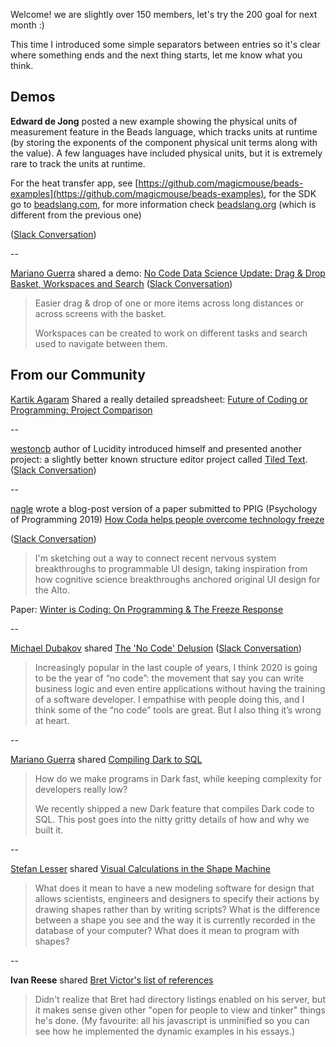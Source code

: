 <!--
.. title: Future of Coding Weekly 2020/01 Week 3
.. slug: future-of-coding-weekly-202001-week-3
.. date: 2024-04-03 11:12:29 UTC+02:00
.. tags: past
.. category: 
.. link: 
.. description: 
.. type: text
-->


Welcome! we are slightly over 150 members, let's try the 200 goal for next month :)  
  
This time I introduced some simple separators between entries so it's clear where something ends and the next thing starts, let me know what you think.

## Demos

**Edward de Jong** posted a new example showing the physical units of measurement feature in the Beads language, which tracks units at runtime (by storing the exponents of the component physical unit terms along with the value). A few languages have included physical units, but it is extremely rare to track the units at runtime.

For the heat transfer app, see [https://github.com/magicmouse/beads-examples](https://github.com/magicmouse/beads-examples), for the SDK go to [beadslang.com](http://beadslang.com), for more information check [beadslang.org](http://beadslang.org/) (which is different from the previous one)

([Slack Conversation](https://futureofcoding.slack.com/archives/CCL5VVBAN/p1579077633036900))

--

[Mariano Guerra](https://twitter.com/warianoguerra) shared a demo: [No Code Data Science Update: Drag & Drop Basket, Workspaces and Search](https://www.youtube.com/watch?v=g1LyPBPNJiI) ([Slack Conversation](https://futureofcoding.slack.com/archives/CCL5VVBAN/p1578924156032900))

> Easier drag & drop of one or more items across long distances or across screens with the basket.
> 
> Workspaces can be created to work on different tasks and search used to navigate between them.

## From our Community

[Kartik Agaram](http://akkartik.name/) Shared a really detailed spreadsheet: [Future of Coding or Programming: Project Comparison](https://docs.google.com/spreadsheets/d/12sTu7RT-s_QlAupY1v-3DfI1Mm9NEX5YMWWTDAKHLfc/edit#gid=0)

--

[westoncb](https://twitter.com/Westoncb) author of Lucidity introduced himself and presented another project: a slightly better known structure editor project called [Tiled Text](http://symbolflux.com/projects/tiledtext). ([Slack Conversation](https://futureofcoding.slack.com/archives/CC2JRGVLK/p1579054014097800))

--

[nagle](https://twitter.com/nagle5000) wrote a blog-post version of a paper submitted to PPIG (Psychology of Programming 2019) [How Coda helps people overcome technology freeze](https://blog.coda.io/how-coda-helps-people-overcome-technology-freeze-2132fabd4190)

([Slack Conversation](https://futureofcoding.slack.com/archives/C5T9GPWFL/p1579128538206100))

> I'm sketching out a way to connect recent nervous system breakthroughs to programmable UI design, taking inspiration from how cognitive science breakthroughs anchored original UI design for the Alto.

Paper: [Winter is Coding: On Programming & The Freeze Response](https://pdfhost.io/v/FY@l0Ma3_Winter_is_Coding_On_Programming_The_Freeze_Response.pdf)

--

[Michael Dubakov](https://twitter.com/mdubakov) shared [The 'No Code' Delusion](https://www.alexhudson.com/2020/01/13/the-no-code-delusion/) ([Slack Conversation](https://futureofcoding.slack.com/archives/C5T9GPWFL/p1578924949164800))

> Increasingly popular in the last couple of years, I think 2020 is going to be the year of “no code”: the movement that say you can write business logic and even entire applications without having the training of a software developer. I empathise with people doing this, and I think some of the “no code” tools are great. But I also thing it’s wrong at heart.

--

[Mariano Guerra](https://twitter.com/warianoguerra) shared [Compiling Dark to SQL](https://medium.com/darklang/compiling-dark-to-sql-bb8918d1acdd)

> How do we make programs in Dark fast, while keeping complexity for developers really low?
> 
> We recently shipped a new Dark feature that compiles Dark code to SQL. This post goes into the nitty gritty details of how and why we built it.

--

[Stefan Lesser](https://stefan-lesser.com/) shared [Visual Calculations in the Shape Machine](https://shape.design.gatech.edu/Machine/index2.html)

> What does it mean to have a new modeling software for design that allows scientists, engineers and designers to specify their actions by drawing shapes rather than by writing scripts? What is the difference between a shape you see and the way it is currently recorded in the database of your computer? What does it mean to program with shapes?

--

**Ivan Reese** shared [Bret Victor's list of references](http://worrydream.com/refs/)

> Didn't realize that Bret had directory listings enabled on his server, but it makes sense given other "open for people to view and tinker" things he's done. (My favourite: all his javascript is unminified so you can see how he implemented the dynamic examples in his essays.)
